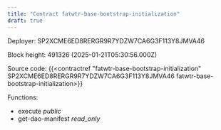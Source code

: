 ```yaml
---
title: "Contract fatwtr-base-bootstrap-initialization"
draft: true
---
```

Deployer: SP2XCME6ED8RERGR9R7YDZW7CA6G3F113Y8JMVA46


 



Block height: 491326 (2025-01-21T05:30:56.000Z)

Source code: {{<contractref "fatwtr-base-bootstrap-initialization" SP2XCME6ED8RERGR9R7YDZW7CA6G3F113Y8JMVA46 fatwtr-base-bootstrap-initialization>}}

Functions:

* execute _public_
* get-dao-manifest _read_only_
